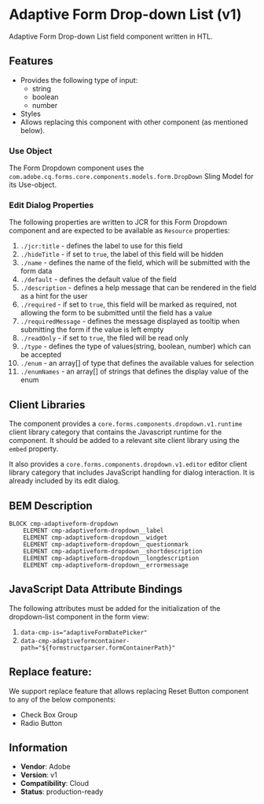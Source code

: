 <!--
Copyright 2022 Adobe

Licensed under the Apache License, Version 2.0 (the "License");
you may not use this file except in compliance with the License.
You may obtain a copy of the License at

    http://www.apache.org/licenses/LICENSE-2.0

Unless required by applicable law or agreed to in writing, software
distributed under the License is distributed on an "AS IS" BASIS,
WITHOUT WARRANTIES OR CONDITIONS OF ANY KIND, either express or implied.
See the License for the specific language governing permissions and
limitations under the License.
-->
Adaptive Form Drop-down List (v1)
====
Adaptive Form Drop-down List field component written in HTL.

## Features

* Provides the following type of input:
  * string
  * boolean
  * number
* Styles
* Allows replacing this component with other component (as mentioned below).

### Use Object
The Form Dropdown component uses the `com.adobe.cq.forms.core.components.models.form.DropDown` Sling Model for its Use-object.

### Edit Dialog Properties
The following properties are written to JCR for this Form Dropdown component and are expected to be available as `Resource` properties:

1. `./jcr:title` - defines the label to use for this field
2. `./hideTitle` - if set to `true`, the label of this field will be hidden
3. `./name` - defines the name of the field, which will be submitted with the form data
4. `./default` - defines the default value of the field
5. `./description` - defines a help message that can be rendered in the field as a hint for the user
6. `./required` - if set to `true`, this field will be marked as required, not allowing the form to be submitted until the field has a value
7. `./requiredMessage` - defines the message displayed as tooltip when submitting the form if the value is left empty
8. `./readOnly` - if set to `true`, the filed will be read only
9. `./type` - defines the type of values(string, boolean, number) which can be accepted
10. `./enum` - an array[] of type that defines  the available values for selection
11. `./enumNames` - an array[] of strings that defines the display value of the enum

## Client Libraries
The component provides a `core.forms.components.dropdown.v1.runtime` client library category that contains the Javascript runtime for the component. 
It should be added to a relevant site client library using the `embed` property.

It also provides a `core.forms.components.dropdown.v1.editor` editor client library category that includes
JavaScript handling for dialog interaction. It is already included by its edit dialog.

## BEM Description
```
BLOCK cmp-adaptiveform-dropdown
    ELEMENT cmp-adaptiveform-dropdown__label
    ELEMENT cmp-adaptiveform-dropdown__widget
    ELEMENT cmp-adaptiveform-dropdown__questionmark
    ELEMENT cmp-adaptiveform-dropdown__shortdescription
    ELEMENT cmp-adaptiveform-dropdown__longdescription
    ELEMENT cmp-adaptiveform-dropdown__errormessage
```

## JavaScript Data Attribute Bindings

The following attributes must be added for the initialization of the dropdown-list component in the form view:  
 1. `data-cmp-is="adaptiveFormDatePicker"`
 2. `data-cmp-adaptiveformcontainer-path="${formstructparser.formContainerPath}"`

## Replace feature:
We support replace feature that allows replacing Reset Button component to any of the below components:

* Check Box Group
* Radio Button
 
## Information
* **Vendor**: Adobe
* **Version**: v1
* **Compatibility**: Cloud
* **Status**: production-ready
